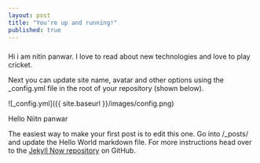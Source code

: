 ```yaml
---
layout: post
title: "You're up and running!"
published: true
---
```

###
Hi i am nitin panwar. I love to read about new technologies and love to play cricket.

Next you can update site name, avatar and other options using the _config.yml file in the root of your repository (shown below).

![_config.yml]({{ site.baseurl }}/images/config.png)

Hello Niitn panwar

The easiest way to make your first post is to edit this one. Go into /_posts/ and update the Hello World markdown file. For more instructions head over to the [Jekyll Now repository](https://github.com/barryclark/jekyll-now) on GitHub.
